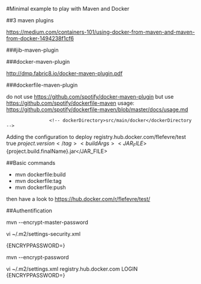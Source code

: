 #Minimal example to play with Maven and Docker

##3 maven plugins

https://medium.com/containers-101/using-docker-from-maven-and-maven-from-docker-1494238f1cf6

###jib-maven-plugin

###docker-maven-plugin

http://dmp.fabric8.io/docker-maven-plugin.pdf

###dockerfile-maven-plugin

do not use https://github.com/spotify/docker-maven-plugin
but use https://github.com/spotify/dockerfile-maven
usage: https://github.com/spotify/dockerfile-maven/blob/master/docs/usage.md


<!-- https://github.com/spotify/dockerfile-maven/pull/89 -->
					<!-- dockerDirectory>src/main/docker</dockerDirectory -->
					

Adding the configuration to deploy
<configuration>
		<repository>registry.hub.docker.com/flefevre/test</repository>
		<useMavenSettingsForAuth>true</useMavenSettingsForAuth>
		<tag>${project.version}</tag>
		<buildArgs>
			<JAR_FILE>${project.build.finalName}.jar</JAR_FILE>
		</buildArgs>
</configuration>

##Basic commands

- mvn dockerfile:build
- mvn dockerfile:tag
- mvn dockerfile:push

then have a look to https://hub.docker.com/r/flefevre/test/

##Authentification

mvn --encrypt-master-password

vi ~/.m2/settings-security.xml

<settingsSecurity>
	<master>{ENCRYPPASSWORD=}</master>
  </settingsSecurity>

mvn --encrypt-password

vi ~/.m2/settings.xml
<servers>
    <server>
  <id>registry.hub.docker.com</id>
  <username>LOGIN</username>
  <password>{ENCRYPPASSWORD=}</password>
</server>
  </servers>